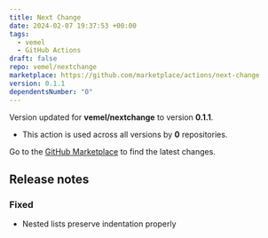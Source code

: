 ```yaml
---
title: Next Change
date: 2024-02-07 19:37:53 +00:00
tags:
  - vemel
  - GitHub Actions
draft: false
repo: vemel/nextchange
marketplace: https://github.com/marketplace/actions/next-change
version: 0.1.1
dependentsNumber: "0"
---
```



Version updated for **vemel/nextchange** to version **0.1.1**.
- This action is used across all versions by **0** repositories.

Go to the [GitHub Marketplace](https://github.com/marketplace/actions/next-change) to find the latest changes.

## Release notes

### Fixed
- Nested lists preserve indentation properly
